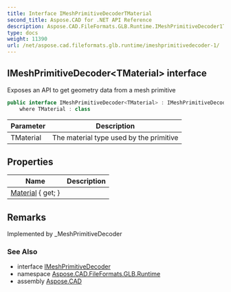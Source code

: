 ```yaml
---
title: Interface IMeshPrimitiveDecoderTMaterial
second_title: Aspose.CAD for .NET API Reference
description: Aspose.CAD.FileFormats.GLB.Runtime.IMeshPrimitiveDecoder1TMaterial interface. Exposes an API to get geometry data from a mesh primitive
type: docs
weight: 11390
url: /net/aspose.cad.fileformats.glb.runtime/imeshprimitivedecoder-1/
---
```

## IMeshPrimitiveDecoder&lt;TMaterial&gt; interface

Exposes an API to get geometry data from a mesh primitive

```csharp
public interface IMeshPrimitiveDecoder<TMaterial> : IMeshPrimitiveDecoder
    where TMaterial : class
```

| Parameter | Description |
| --- | --- |
| TMaterial | The material type used by the primitive |

## Properties

| Name | Description |
| --- | --- |
| [Material](../../aspose.cad.fileformats.glb.runtime/imeshprimitivedecoder-1/material/) { get; } |  |

## Remarks

Implemented by _MeshPrimitiveDecoder

### See Also

* interface [IMeshPrimitiveDecoder](../imeshprimitivedecoder/)
* namespace [Aspose.CAD.FileFormats.GLB.Runtime](../../aspose.cad.fileformats.glb.runtime/)
* assembly [Aspose.CAD](../../)


